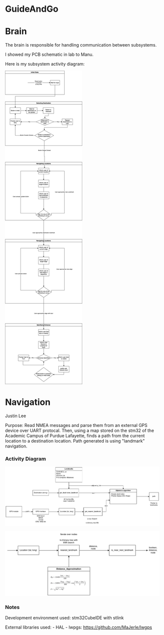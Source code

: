 # GuideAndGo

# Brain

The brain is responsible for handling communication between subsystems.

I showed my PCB schematic in lab to Manu.

Here is my subsystem activity diagram:

![brain activity diagram](brain-activity-diagram.png)

# Navigation
Justin Lee

Purpose:
Read NMEA messages and parse them from an external GPS device over UART protocal.
Then, using a map stored on the stm32 of the Academic Campus of Purdue Lafayette, finds a path from the current
location to a destination location. Path generated is using "landmark" navigation.

### Activity Diagram
![Path-Finding](code-flow-Path-Finding.png)

![Proximity](code-flow-Proximity.drawio.png)

### Notes

Development environment used: stm32CubeIDE with stlink

External libraries used:
    - HAL
    - lwpgs: https://github.com/MaJerle/lwgps

